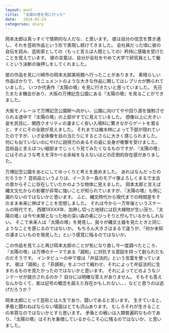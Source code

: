 ```yaml
---
layout: post
title:  "太陽の塔を見に行った"
date:   2024-05-23
categories: diary
---
```


岡本太郎は真っすぐで情熱的な人だな、と思います。
彼は自分の信念を貫き通し、それを芸術作品という形で表現し続けてきました。
会社員だった頃に彼の自伝を読み、芸術家としての（もっと言えば人間としての）矜持に感銘を受けたことを覚えています。
彼の言葉は、自分が会社をやめて大学で研究員として働くという決断の後押しをしてくれました。

彼の作品を見に川崎市の岡本太郎美術館へ行ったことがあります。
素晴らしい作品ばかりで、モニュメントのような大きな作品に関してはレプリカが飾られていました。
いつか代表作『太陽の塔』を見に行きたいと思っていました。
先日たまたま機会があり、大阪の万博記念公園にある『太陽の塔』を見ることができました。

大阪モノレールで万博記念公園駅へ向かい、公園に向けてやや回り道を強制させられる道中で『太陽の塔』の上部がすでに見えていました。
想像以上に大きい姿を尻目に、関西クオリティの凄まじく安い入場料に驚きながらゲートを潜ると、すぐにその全貌が見えました。
それまでは雑木林によって下部が隠れていたのですが、いざ全体像を目の当たりにするとさらに大きく感じられました。
何にも似ていないのにやけに説得力のあるその姿に全身が衝撃を受けました。
芸術品と言えばつい細部までじっくり見てみたくなるものですが、『太陽の塔』にはそのような考えを浮かべる余裕を与えないほどの圧倒的存在感がありました。

万博記念公園をあとにしてゆっくりと考えを進めました。
あれはなんだったのだろうか？
芸術品というよりは、イースター島のモアイ像よろしくまるで太古の昔からそこに存在していたかのような物体に見えました。
岡本太郎と言えば縄文文化からの影響が非常に強いことが知られていますが、『太陽の塔』も例に漏れないのではないかと思います。
ふと、縄文時代から現代までの時間差をそのまま未来に伸ばすことを空想しました。
それは今から一万年後というスケールの時代です。
西暦1XXXX年、加熱し切った地球には巨大植物が生い茂り、『太陽の塔』は今や未開となった地の深い森の奥にひっそりと佇んでいるかもしれない。
そこで未来人は『太陽の塔』を発見し、我々が縄文土器を見たときと同じようなことを感じるのではないか。
もちろん大きさはまるで違うが、「何か未知の凄まじいものを発見した」という感覚に陥るのではないか。

この作品を見てふと再び岡本太郎のことが気になり直し今一度調べたところ、『太陽の塔』は万博のテーマである「調和」に対抗する意図を持って創られたものだそうです。
インタビューの中で彼は「弁証法的」という言葉を使っています。
彼は「調和」と「非調和」をぶつけて戦わせ、それによって弁証法的に生まれるものを見たかったのではないかと思います。
それによってどのようなジンテーゼが提示されるのか？
自分には明確な答えがありません。
そもそも答えなんかなくて、実は記号の概念を超えた存在かもしれない、、、などと思うのは逃げだろうか？

岡本太郎にとって芸術とは人生であり、闘いであると言います。
生きていると、矛盾と闘わねばならない場面はとても沢山あります。
むしろそれが生きることの本質なのではないかとすら思います。
矛盾との戦いは人類普遍的なものであり、『太陽の塔』はそれを象徴しているからこそ心に残るのではないか、と思いました。
